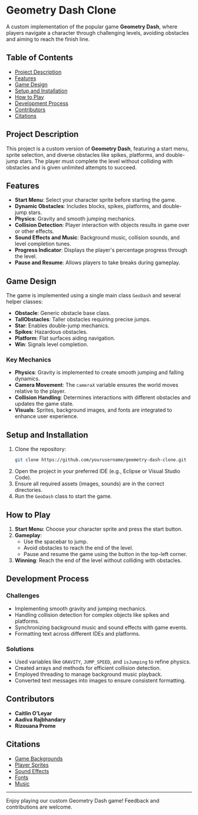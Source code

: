 # Geometry Dash Clone

A custom implementation of the popular game **Geometry Dash**, where players navigate a character through challenging levels, avoiding obstacles and aiming to reach the finish line.

## Table of Contents
- [Project Description](#project-description)
- [Features](#features)
- [Game Design](#game-design)
- [Setup and Installation](#setup-and-installation)
- [How to Play](#how-to-play)
- [Development Process](#development-process)
- [Contributors](#contributors)
- [Citations](#citations)

## Project Description
This project is a custom version of **Geometry Dash**, featuring a start menu, sprite selection, and diverse obstacles like spikes, platforms, and double-jump stars. The player must complete the level without colliding with obstacles and is given unlimited attempts to succeed.

## Features
- **Start Menu**: Select your character sprite before starting the game.
- **Dynamic Obstacles**: Includes blocks, spikes, platforms, and double-jump stars.
- **Physics**: Gravity and smooth jumping mechanics.
- **Collision Detection**: Player interaction with objects results in game over or other effects.
- **Sound Effects and Music**: Background music, collision sounds, and level completion tunes.
- **Progress Indicator**: Displays the player's percentage progress through the level.
- **Pause and Resume**: Allows players to take breaks during gameplay.

## Game Design
The game is implemented using a single main class `GeoDash` and several helper classes:
- **Obstacle**: Generic obstacle base class.
- **TallObstacles**: Taller obstacles requiring precise jumps.
- **Star**: Enables double-jump mechanics.
- **Spikes**: Hazardous obstacles.
- **Platform**: Flat surfaces aiding navigation.
- **Win**: Signals level completion.

### Key Mechanics
- **Physics**: Gravity is implemented to create smooth jumping and falling dynamics.
- **Camera Movement**: The `cameraX` variable ensures the world moves relative to the player.
- **Collision Handling**: Determines interactions with different obstacles and updates the game state.
- **Visuals**: Sprites, background images, and fonts are integrated to enhance user experience.

## Setup and Installation
1. Clone the repository:
   ```bash
   git clone https://github.com/yourusername/geometry-dash-clone.git
   ```
2. Open the project in your preferred IDE (e.g., Eclipse or Visual Studio Code).
3. Ensure all required assets (images, sounds) are in the correct directories.
4. Run the `GeoDash` class to start the game.

## How to Play
1. **Start Menu**: Choose your character sprite and press the start button.
2. **Gameplay**:
   - Use the spacebar to jump.
   - Avoid obstacles to reach the end of the level.
   - Pause and resume the game using the button in the top-left corner.
3. **Winning**: Reach the end of the level without colliding with obstacles.

## Development Process
### Challenges
- Implementing smooth gravity and jumping mechanics.
- Handling collision detection for complex objects like spikes and platforms.
- Synchronizing background music and sound effects with game events.
- Formatting text across different IDEs and platforms.

### Solutions
- Used variables like `GRAVITY`, `JUMP_SPEED`, and `isJumping` to refine physics.
- Created arrays and methods for efficient collision detection.
- Employed threading to manage background music playback.
- Converted text messages into images to ensure consistent formatting.

## Contributors
- **Caitlin O’Leyar**
- **Aadiva Rajbhandary**
- **Rizouana Prome**
  
## Citations
- [Game Backgrounds](https://www.gamedevmarket.net/asset/lake-background)
- [Player Sprites](https://gdbrowser.com/iconkit/)
- [Sound Effects](https://pixabay.com/sound-effects/search/game/)
- [Fonts](https://www.dafont.com/)
- [Music](https://downloads.khinsider.com/game-soundtracks/album/geometry-dash/)

---
Enjoy playing our custom Geometry Dash game! Feedback and contributions are welcome.
